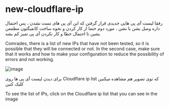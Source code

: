 # new-cloudflare-ip

رفقا لیست آی پی هایی جدیدی قرار گرفتن که این آی پی های تست نشدن ، پس احتمال داره وصل بشن یا نشن ، مورد دوم حتما از کار کردن و نحوه ساخت کانفیگتون مطمعن بشین تا احتمال خطا و کار نکردن آی پی تمیز کم بشه

Comrades, there is a list of new IPs that have not been tested, so it is possible that they will be connected or not. In the second case, make sure that it works and how to make your configuration to reduce the possibility of errors and not working.

![image](https://github.com/ippscan/new-cloudflare-ip/assets/145909737/333fc8eb-c518-45f7-95d3-c668390adc4f)

برای دیدن لیست آی پی ها روی Cloudflare ip list که توی تصویر هم مشاهده میکنین کلیک کنین

To see the list of IPs, click on the Cloudflare ip list that you can see in the image
